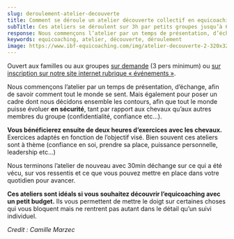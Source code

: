 ```yaml
---
slug: deroulement-atelier-decouverte
title: Comment se déroule un atelier découverte collectif en equicoaching ?
subTitle: Ces ateliers se déroulent sur 3h par petits groupes jusqu’à 6 personnes.
response: Nous commençons l’atelier par un temps de présentation, d’échange, afin de savoir comment tout le monde se sent. Mais également pour poser un cadre dont nous décidons ensemble les contours, afin que tout le monde puisse évoluer en sécurité, tant par rapport aux chevaux qu’aux autres membres du groupe (confidentialité, confiance etc…).
keywords: equicoaching, atelier, découverte, déroulement
image: https://www.ibf-equicoaching.com/img/atelier-decouverte-2-320x320.webp
---
```

Ouvert aux familles ou aux groupes [sur demande](/contact) (3 pers minimum) ou [sur inscription sur notre site internet rubrique « événements »](/events).

Nous commençons l’atelier par un temps de présentation, d’échange, afin de savoir comment tout le monde se sent. Mais également pour poser un cadre dont nous décidons ensemble les contours, afin que tout le monde puisse évoluer **en sécurité**, tant par rapport aux chevaux qu’aux autres membres du groupe (confidentialité, confiance etc…).

**Vous bénéficierez ensuite de deux heures d’exercices avec les chevaux.** Exercices adaptés en fonction de l’objectif visé. Bien souvent ces ateliers sont à thème (confiance en soi, prendre sa place, puissance personnelle, leadership etc…)

Nous terminons l’atelier de nouveau avec 30min déchange sur ce qui a été vécu, sur vos ressentis et ce que vous pouvez mettre en place dans votre quotidien pour avancer.

**Ces ateliers sont idéals si vous souhaitez découvrir l’equicoaching avec un petit budget.** Ils vous permettent de mettre le doigt sur certaines choses qui vous bloquent mais ne rentrent pas autant dans le détail qu’un suivi individuel.

*Credit : Camille Marzec*